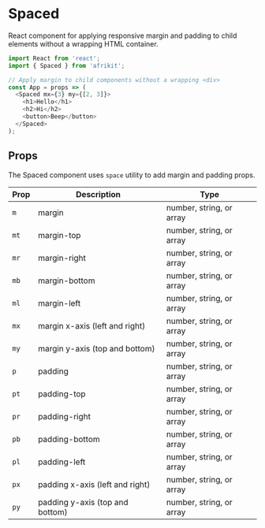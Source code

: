 # Spaced

React component for applying responsive margin and padding to child elements without a wrapping HTML container.

```js
import React from 'react';
import { Spaced } from 'afrikit';

// Apply margin to child components without a wrapping <div>
const App = props => (
  <Spaced mx={3} my={[2, 3]}>
    <h1>Hello</h1>
    <h2>Hi</h2>
    <button>Beep</button>
  </Spaced>
);
```

## Props

The Spaced component uses `space` utility to add margin and padding props.

| Prop | Description                     | Type                     |
| ---- | ------------------------------- | ------------------------ |
| `m`  | margin                          | number, string, or array |
| `mt` | margin-top                      | number, string, or array |
| `mr` | margin-right                    | number, string, or array |
| `mb` | margin-bottom                   | number, string, or array |
| `ml` | margin-left                     | number, string, or array |
| `mx` | margin x-axis (left and right)  | number, string, or array |
| `my` | margin y-axis (top and bottom)  | number, string, or array |
| `p`  | padding                         | number, string, or array |
| `pt` | padding-top                     | number, string, or array |
| `pr` | padding-right                   | number, string, or array |
| `pb` | padding-bottom                  | number, string, or array |
| `pl` | padding-left                    | number, string, or array |
| `px` | padding x-axis (left and right) | number, string, or array |
| `py` | padding y-axis (top and bottom) | number, string, or array |
